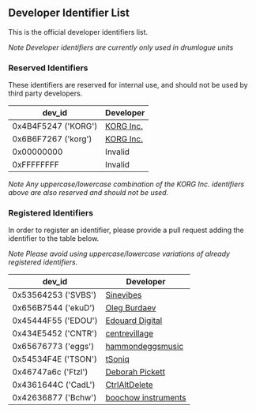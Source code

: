 ## Developer Identifier List

 This is the official developer identifiers list.
 
 *Note Developer identifiers are currently only used in drumlogue units*
 
### Reserved Identifiers

 These identifiers are reserved for internal use, and should not be used by third party developers.

 | dev_id | Developer | 
 | ---  | --- | 
 | 0x4B4F5247 ('KORG') | [KORG Inc.](https://korg.com) |
 | 0x6B6F7267 ('korg') | [KORG Inc.](https://korg.com) |
 | 0x00000000          | Invalid |
 | 0xFFFFFFFF          | Invalid |

 *Note Any uppercase/lowercase combination of the KORG Inc. identifiers above are also reserved and should not be used.*
 
### Registered Identifiers

 In order to register an identifier, please provide a pull request adding the identifier to the table below.
 
 *Note Please avoid using uppercase/lowercase variations of already registered identifiers.*

 | dev_id | Developer | 
 | --- | --- | 
 | 0x53564253 ('SVBS') | [Sinevibes](https://sinevib.es) |
 | 0x656B7544 ('ekuD') | [Oleg Burdaev](https://github.com/dukesrg) |
 | 0x45444F55 ('EDOU') | [Edouard Digital](https://edouard.digital) |
 | 0x434E5452 ('CNTR') | [centrevillage](https://centrevillage.net) |
 | 0x65676773 ('eggs') | [hammondeggsmusic](https://hammondeggsmusic.ca) |
 | 0x54534F4E ('TSON') | [tSoniq](https://tsoniq.com) |
 | 0x46747a6c ('Ftzl') | [Deborah Pickett](https://www.icemoonprison.com/blog/?page_id=777) |
 | 0x4361644C ('CadL') | [CtrlAltDelete](https://ctrl-alt-delete.co.uk) |
 | 0x42636877 ('Bchw') | [boochow instruments](https://blog.boochow.com/logue) |
